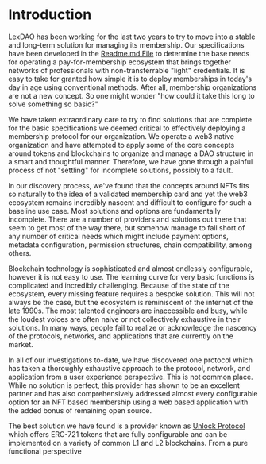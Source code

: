# Introduction
LexDAO has been working for the last two years to try to move into a stable and long-term solution for managing its membership.  Our specifications have been developed in the [Readme.md File](https://github.com/cimplylimited/LexDAO-MembershipToken-2023) to determine the base needs for operating a pay-for-membership ecosystem that brings together networks of professionals with non-transferrable "light" credentials.  It is easy to take for granted how simple it is to deploy memberships in today's day in age using conventional methods.  After all, membership organizations are not a new concept.  So one might wonder "how could it take this long to solve something so basic?"  

We have taken extraordinary care to try to find solutions that are complete for the basic specifications we deemed critical to effectively deploying a membership protocol for our organization.  We operate a web3 native organization and have attempted to apply some of the core concepts around tokens and blockchains to organize and manage a DAO structure in a smart and thoughtful manner.  Therefore, we have gone through a painful process of not "settling" for incomplete solutions, possibly to a fault.  

In our discovery process, we've found that the concepts around NFTs fits so naturally to the idea of a validated membership card and yet the web3 ecosystem remains incredibly nascent and difficult to configure for such a baseline use case.  Most solutions and options are fundamentally incomplete.  There are a number of providers and solutions out there that seem to get most of the way there, but somehow manage to fall short of any number of critical needs which might include payment options, metadata configuration, permission structures, chain compatibility, among others.  

Blockchain technology is sophisticated and almost endlessly configurable, however it is not easy to use.  The learning curve for very basic functions is complicated and incredibly challenging.  Because of the state of the ecosystem, every missing feature requires a bespoke solution.  This will not always be the case, but the ecosystem is reminiscent of the internet of the late 1990s.  The most talented engineers are inaccessible and busy, while the loudest voices are often naive or not collectively exhaustive in their solutions.  In many ways, people fail to realize or acknowledge the nascency of the protocols, networks, and applications that are currently on the market.

In all of our investigations to-date, we have discovered one protocol which has taken a thoroughly exhaustive approach to the protocol, network, and application from a user experience perspective.  This is not common place.  While no solution is perfect, this provider has shown to be an excellent partner and has also comprehensively addressed almost every configurable option for an NFT based membership using a web based application with the added bonus of remaining open source.

The best solution we have found is a provider known as [Unlock Protocol](https://unlock-protocol.com/) which offers ERC-721 tokens that are fully configurable and can be implemented on a variety of common L1 and L2 blockchains.  From a pure functional perspective

